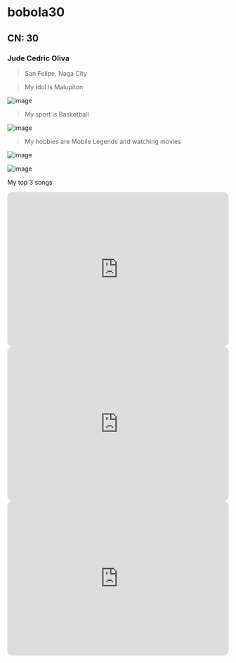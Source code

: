 # bobola30
## CN: 30
### Jude Cedric Oliva 
> San Felipe, Naga City

>My Idol is Malupiton

![image](https://github.com/user-attachments/assets/7d6b4c5f-378b-4844-8cd7-0dd7caf80d03)

>My sport is Basketball

![image](https://github.com/user-attachments/assets/32061159-263e-47cf-8494-61f764d9ff31)

>My hobbies are Mobile Legends and watching movies

![image](https://github.com/user-attachments/assets/81e57977-a5af-4303-be17-2bb0f659eacc)

![image](https://github.com/user-attachments/assets/c099bdcf-755a-4068-91f1-d9cda37ec806)

My top 3 songs

<iframe style="border-radius:12px" src="https://open.spotify.com/embed/track/41P6Tnd8KIHqON0QIydx6a?utm_source=generator" width="100%" height="352" frameBorder="0" allowfullscreen="" allow="autoplay; clipboard-write; encrypted-media; fullscreen; picture-in-picture" loading="lazy"></iframe>

<iframe style="border-radius:12px" src="https://open.spotify.com/embed/track/1Ukxccao1BlWrPhYkcXbwZ?utm_source=generator" width="100%" height="352" frameBorder="0" allowfullscreen="" allow="autoplay; clipboard-write; encrypted-media; fullscreen; picture-in-picture" loading="lazy"></iframe>

<iframe style="border-radius:12px" src="https://open.spotify.com/embed/track/2LlOeW5rVcvl3QcPNPcDus?utm_source=generator" width="100%" height="352" frameBorder="0" allowfullscreen="" allow="autoplay; clipboard-write; encrypted-media; fullscreen; picture-in-picture" loading="lazy"></iframe>
